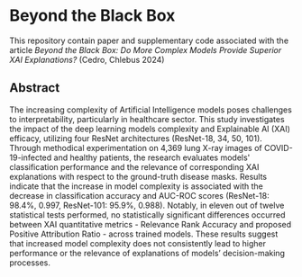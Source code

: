 # Beyond the Black Box
This repository contain paper and supplementary code associated with the article *Beyond the Black Box: Do More Complex Models Provide Superior XAI Explanations?* (Cedro, Chlebus 2024)

## Abstract
The increasing complexity of Artificial Intelligence models poses challenges to interpretability, particularly in healthcare sector. This study investigates the impact of the deep learning models complexity and Explainable AI (XAI) efficacy, utilizing four ResNet architectures (ResNet-18, 34, 50, 101). Through methodical experimentation on 4,369 lung X-ray images of COVID-19-infected and healthy patients, the research evaluates models' classification performance and the relevance of corresponding XAI explanations with respect to the ground-truth disease masks. Results indicate that the increase in model complexity is associated with the decrease in classification accuracy and AUC-ROC scores (ResNet-18: 98.4\%, 0.997, ResNet-101: 95.9\%, 0.988). Notably, in eleven out of twelve statistical tests performed, no statistically significant differences occurred between XAI quantitative metrics - Relevance Rank Accuracy and proposed Positive Attribution Ratio - across trained models. These results suggest that increased model complexity does not consistently lead to higher performance or the relevance of explanations of models’ decision-making processes.
